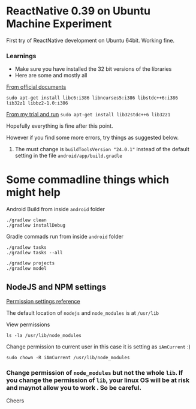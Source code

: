 ReactNative 0.39 on Ubuntu Machine  Experiment
====================

First try of ReactNative development on Ubuntu 64bit.
Working fine.

### Learnings

 - Make sure you have installed the 32 bit versions of the libraries
 - Here are some and mostly all

[From official documents](https://developer.android.com/studio/install.html)

`
sudo apt-get install libc6:i386 libncurses5:i386 libstdc++6:i386 lib32z1 libbz2-1.0:i386
`

[From my trial and run](https://github.com/facebook/react-native/issues/7320)
`
sudo apt-get install lib32stdc++6 lib32z1
`

Hopefully everything is fine after this point.

However if you find some more errors, try things as suggested below.

 1. The must change is `buildToolsVersion "24.0.1"` instead of the default setting in the file `android/app/build.gradle`

# Some commadline things which might help

Android Build from inside `android` folder

```
./gradlew clean
./gradlew installDebug
```

Gradle commads run from inside `android` folder

```
./gradlew tasks
./gradlew tasks --all

./gradlew projects
./gradlew model
```

## NodeJS and NPM settings

[Permission settings reference](https://saumya.github.io/ray/articles/70/)

The default location of `nodejs` and `node_modules` is at `/usr/lib`

View permissions

```
ls -la /usr/lib/node_modules
```

Change permission to current user in this case it is setting as `iAmCurrent` :)

```
sudo chown -R iAmCurrent /usr/lib/node_modules
```

### Change permission of `node_modules` but not the whole `lib`. If you change the permission of `lib`, **your linux OS will be at risk and maynot allow you to work** . So be careful.

Cheers
